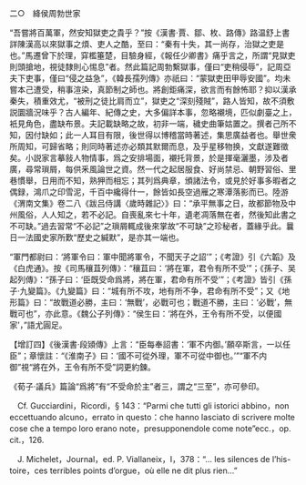 二○　絳侯周勃世家

“吾嘗將百萬軍，然安知獄吏之貴乎？”按《漢書·賈、鄒、枚、路傳》路温舒上書詳陳漢高以來獄事之煩、吏人之酷，至曰：“秦有十失，其一尚存，治獄之吏是也。”馬遷曾下於理，穽檻箠楚，目驗身經，《報任少卿書》痛乎言之，所謂“見獄吏則頭搶地，視徒隸則心惕息”者。然此篇記周勃繫獄事，僅曰“吏稍侵辱”，記周亞夫下吏事，僅曰“侵之益急”，《韓長孺列傳》亦祇曰：“蒙獄吏田甲辱安國”。均未嘗本己遭受，稍事渲染，真節制之師也。將創鉅痛深，欲言而有餘怖耶？抑以漢承秦失，積重效尤，“被刑之徒比肩而立”，獄吏之“深刻殘賊”，路人皆知，故不須敷説圜牆況味乎？古人編年、紀傳之史，大多偏詳本事，忽略襯境，匹似劇臺之上，衹見角色，盡缺布景。夫記載缺略之故，初非一端，穢史曲筆姑置之。撰者己所不知，因付缺如；此一人耳目有限，後世得以博稽當時著述，集思廣益者也。舉世衆所周知，可歸省略；則同時著述亦必類其默爾而息，及乎星移物换，文獻遂難徵矣。小説家言摹敍人物情事，爲之安排場面，襯托背景，於是揮毫灑墨，涉及者廣，尋常瑣屑，每供釆風論世之資。然一代之起居服食、好尚禁忌、朝野習俗、里巷慣舉，日用而不知，熟狎而相忘；其列爲典章，頒諸法令，或見於好事多暇者之偶録，鴻爪之印雪泥，千百中纔得什一，餘皆如長空過雁之寒潭落影而已。陸游《渭南文集》卷二八《跋吕侍講〈歲時雜記〉》曰：“承平無事之日，故都節物及中州風俗，人人知之，若不必記。自喪亂來七十年，遺老凋落無在者，然後知此書之不可缺。”過去習常“不必記”之瑣屑輒成後來掌故“不可缺”之珍秘者，蓋緣乎此。曩日一法國史家所歎“歷史之緘默”，是亦其一端也。

“軍門都尉曰：‘將軍令曰：軍中聞將軍令，不聞天子之詔’”；《考證》引《六韜》及《白虎通》。按《司馬穰苴列傳》：“穰苴曰：‘將在軍，君令有所不受’”；《孫子、吴起列傳》：“孫子曰：‘臣既受命爲將，將在軍，君命有所不受’”；《考證》皆引《孫子·九變篇》。《九變篇》曰：“城有所不攻，地有所不争，君命有所不受”；又《地形篇》曰：“故戰道必勝，主曰：‘無戰’，必戰可也；戰道不勝，主曰：‘必戰’，無戰可也”，亦此意。《魏公子列傳》：“侯生曰：‘將在外，王令有所不受，以便國家’，”語尤圓足。

【增訂四】《後漢書·段熲傳》上言：“臣每奉詔書：‘軍不内御。’願卒斯言，一以任臣”；章懷註：“《淮南子》曰：‘國不可從外理，軍不可從中御也。’”“軍不内御”視“將在外，王令有所不受”詞更約鍊。

《荀子·議兵》篇論“爲將”有“不受命於主”者三，謂之“三至”，亦可參印。











　Cf. Gucciardini，Ricordi，§ 143：“Parmi che tutti gli istorici abbino，non eccettuando alcuno，errato in questo：che hanno lasciato di scrivere molte cose che a tempo loro erano note，presupponendole come note”ecc.，op. cit.，126.

　J. Michelet，Journal，ed. P. Viallaneix，I，378：“... les silences de l’his-
toire，ces terribles points d’orgue，où elle ne dit plus rien...”